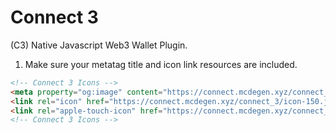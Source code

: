 # Connect 3
(C3) Native Javascript Web3 Wallet Plugin.

1. Make sure your metatag title and icon link resources are included.
```html
<!-- Connect 3 Icons -->
<meta property="og:image" content="https://connect.mcdegen.xyz/connect_3/icon-150.jpg">
<link rel="icon" href="https://connect.mcdegen.xyz/connect_3/icon-150.jpg" type="image/png">
<link rel="apple-touch-icon" href="https://connect.mcdegen.xyz/connect_3/icon-150.jpg" type="image/png">
<!-- Connect 3 Icons -->
```
